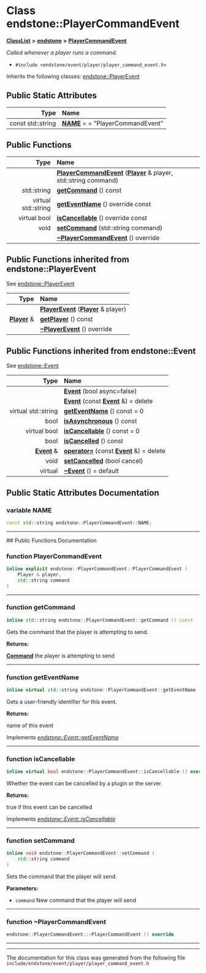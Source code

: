 

# Class endstone::PlayerCommandEvent



[**ClassList**](annotated.md) **>** [**endstone**](namespaceendstone.md) **>** [**PlayerCommandEvent**](classendstone_1_1PlayerCommandEvent.md)



_Called whenever a player runs a command._ 

* `#include <endstone/event/player/player_command_event.h>`



Inherits the following classes: [endstone::PlayerEvent](classendstone_1_1PlayerEvent.md)
































## Public Static Attributes

| Type | Name |
| ---: | :--- |
|  const std::string | [**NAME**](#variable-name)   = = "PlayerCommandEvent"<br> |










































## Public Functions

| Type | Name |
| ---: | :--- |
|   | [**PlayerCommandEvent**](#function-playercommandevent) ([**Player**](classendstone_1_1Player.md) & player, std::string command) <br> |
|  std::string | [**getCommand**](#function-getcommand) () const<br> |
| virtual std::string | [**getEventName**](#function-geteventname) () override const<br> |
| virtual bool | [**isCancellable**](#function-iscancellable) () override const<br> |
|  void | [**setCommand**](#function-setcommand) (std::string command) <br> |
|   | [**~PlayerCommandEvent**](#function-playercommandevent) () override<br> |


## Public Functions inherited from endstone::PlayerEvent

See [endstone::PlayerEvent](classendstone_1_1PlayerEvent.md)

| Type | Name |
| ---: | :--- |
|   | [**PlayerEvent**](classendstone_1_1PlayerEvent.md#function-playerevent) ([**Player**](classendstone_1_1Player.md) & player) <br> |
|  [**Player**](classendstone_1_1Player.md) & | [**getPlayer**](classendstone_1_1PlayerEvent.md#function-getplayer) () const<br> |
|   | [**~PlayerEvent**](classendstone_1_1PlayerEvent.md#function-playerevent) () override<br> |


## Public Functions inherited from endstone::Event

See [endstone::Event](classendstone_1_1Event.md)

| Type | Name |
| ---: | :--- |
|   | [**Event**](classendstone_1_1Event.md#function-event-12) (bool async=false) <br> |
|   | [**Event**](classendstone_1_1Event.md#function-event-22) (const [**Event**](classendstone_1_1Event.md) &) = delete<br> |
| virtual std::string | [**getEventName**](classendstone_1_1Event.md#function-geteventname) () const = 0<br> |
|  bool | [**isAsynchronous**](classendstone_1_1Event.md#function-isasynchronous) () const<br> |
| virtual bool | [**isCancellable**](classendstone_1_1Event.md#function-iscancellable) () const = 0<br> |
|  bool | [**isCancelled**](classendstone_1_1Event.md#function-iscancelled) () const<br> |
|  [**Event**](classendstone_1_1Event.md) & | [**operator=**](classendstone_1_1Event.md#function-operator) (const [**Event**](classendstone_1_1Event.md) &) = delete<br> |
|  void | [**setCancelled**](classendstone_1_1Event.md#function-setcancelled) (bool cancel) <br> |
| virtual  | [**~Event**](classendstone_1_1Event.md#function-event) () = default<br> |
















































































## Public Static Attributes Documentation




### variable NAME 

```C++
const std::string endstone::PlayerCommandEvent::NAME;
```




<hr>
## Public Functions Documentation




### function PlayerCommandEvent 

```C++
inline explicit endstone::PlayerCommandEvent::PlayerCommandEvent (
    Player & player,
    std::string command
) 
```




<hr>



### function getCommand 


```C++
inline std::string endstone::PlayerCommandEvent::getCommand () const
```



Gets the command that the player is attempting to send.




**Returns:**

[**Command**](classendstone_1_1Command.md) the player is attempting to send 





        

<hr>



### function getEventName 


```C++
inline virtual std::string endstone::PlayerCommandEvent::getEventName () override const
```



Gets a user-friendly identifier for this event.




**Returns:**

name of this event 





        
Implements [*endstone::Event::getEventName*](classendstone_1_1Event.md#function-geteventname)


<hr>



### function isCancellable 


```C++
inline virtual bool endstone::PlayerCommandEvent::isCancellable () override const
```



Whether the event can be cancelled by a plugin or the server.




**Returns:**

true if this event can be cancelled 





        
Implements [*endstone::Event::isCancellable*](classendstone_1_1Event.md#function-iscancellable)


<hr>



### function setCommand 


```C++
inline void endstone::PlayerCommandEvent::setCommand (
    std::string command
) 
```



Sets the command that the player will send.




**Parameters:**


* `command` New command that the player will send 




        

<hr>



### function ~PlayerCommandEvent 

```C++
endstone::PlayerCommandEvent::~PlayerCommandEvent () override
```




<hr>

------------------------------
The documentation for this class was generated from the following file `include/endstone/event/player/player_command_event.h`

